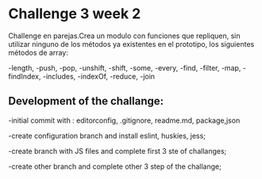 # Challenge 3 week 2

Challenge en parejas.​Crea un modulo con funciones que repliquen, sin utilizar ninguno de los métodos ya existentes en el prototipo, los siguientes métodos de array:

-length,
-push,
-pop,
-unshift,
-shift,
-some,
-every,
-find,
-filter,
-map,
-findIndex,
-includes,
-indexOf,
-reduce,
-join

## Development of the challange:

-initial commit with : editorconfig, .gitignore, readme.md, package,json

-create configuration branch and install eslint, huskies, jess;

-create branch with JS files and complete first 3 ste of challanges;

-create other branch and complete other 3 step of the challange;
